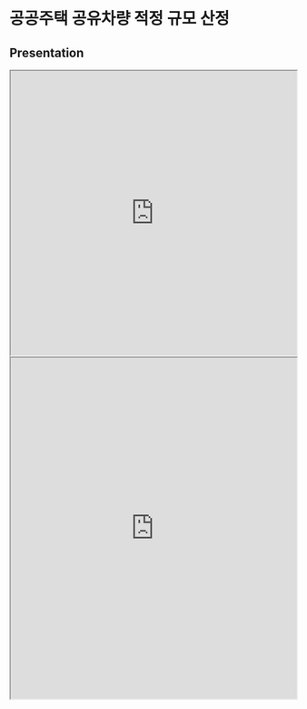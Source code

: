 # 공공주택 공유차량 적정 규모 산정
## Presentation
<iframe src="https://DDalaDDula.github.io/Estimating_the_Appropriate_Size_of_Public_Housing_Shared_Vehicle/공공주택 공유차량 적정 규모 산정.pdf" width="100%" height="500px">
</iframe>
<!DOCTYPE html>
<html lang="en">
<head>
  <meta charset="UTF-8">
  <meta name="viewport" content="width=device-width, initial-scale=1.0">
  <title>PDF Viewer</title>
</head>
<body>
  <iframe src="https://DDalaDDula.github.io/Estimating_the_Appropriate_Size_of_Public_Housing_Shared_Vehicle/docs/공공주택 공유차량 적정 규모 산정.pdf" width="100%" height="600px"></iframe>
</body>
</html>

